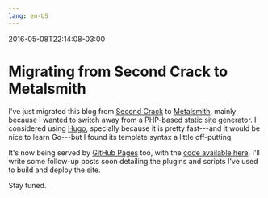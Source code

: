 ```yaml
---
lang: en-US
---
```


2016-05-08T22:14:08-03:00
# Migrating from Second Crack to Metalsmith

I've just migrated this blog from [Second Crack](https://github.com/marcoarment/secondcrack) to [Metalsmith](http://www.metalsmith.io/), mainly because I wanted to switch away from a PHP-based static site generator. I considered using [Hugo](https://gohugo.io/), specially because it is pretty fast---and it would be nice to learn Go---but I found its template syntax a little off-putting.

It's now being served by [GitHub Pages](https://pages.github.com/) too, with the [code available here](https://github.com/rbardini/rbardini.com). I'll write some follow-up posts soon detailing the plugins and scripts I've used to build and deploy the site.

Stay tuned.

